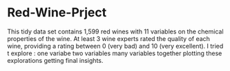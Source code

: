 # Red-Wine-Prject
This tidy data set contains 1,599 red wines with 11 variables on the chemical properties of the wine. At least 3 wine experts rated the quality of each wine, providing a rating between 0 (very bad) and 10 (very excellent).
I tried t explore :
one variabe 
two variables
many variables together
plotting these explorations
getting final insights.
